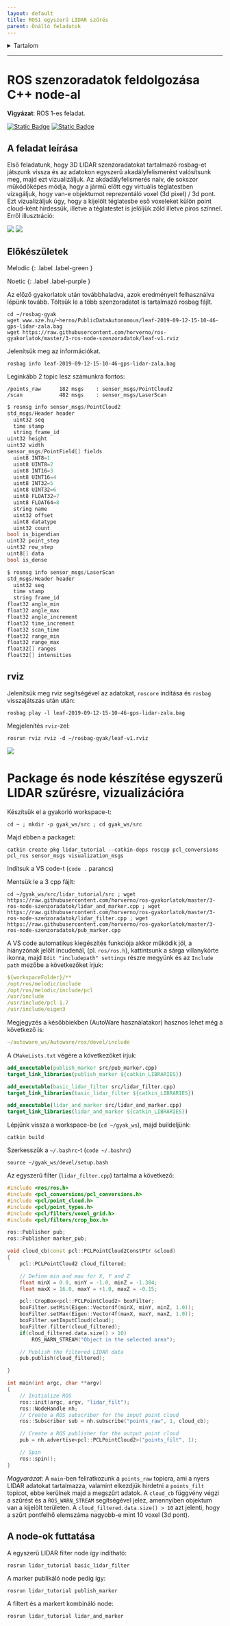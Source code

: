 ```yaml
---
layout: default
title: ROS1 egyszerű LIDAR szűrés
parent: Önálló feladatok
---
```


 

<details markdown="block">
  <summary>
    Tartalom
  </summary>
  {: .text-delta }
1. TOC
{:toc}
</details>

---



# ROS szenzoradatok feldolgozása C++ node-al

**Vigyázat**: ROS 1-es feladat.

[![Static Badge](https://img.shields.io/badge/ROS_1-Melodic-ef4638)](https://docs.ros.org/en/humble/) [![Static Badge](https://img.shields.io/badge/ROS_1-Noetic-ef4638)](https://docs.ros.org/en/humble/)

## A feladat leírása

Első feladatunk, hogy 3D LIDAR szenzoradatokat tartalmazó rosbag-et játszunk vissza és az adatokon egyszerű akadályfelismerést valósítsunk meg, majd ezt vizualizáljuk. Az akdadályfelismerés naiv, de sokszor működőképes módja, hogy a jármű előtt egy virtuális téglatestben vizsgáljuk, hogy van-e objektumot reprezentáló voxel (3d pixel) / 3d pont. Ezt vizualizáljuk úgy, hogy a kijelölt téglatesbe eső voxeleket külön point cloud-ként hirdessük, illetve a téglatestet is jelöljük zöld illetve piros színnel. Erről illusztráció:

![](https://raw.githubusercontent.com/horverno/ros-gyakorlatok/master/3-ros-node-szenzoradatok/rviz-obstacle.png)
![](https://raw.githubusercontent.com/horverno/ros-gyakorlatok/master/3-ros-node-szenzoradatok/rviz-no-obstacle.png)


## Előkészületek

Melodic
{: .label .label-green }

Noetic
{: .label .label-purple }


Az előző gyakorlatok után továbbhaladva, azok eredményeit felhasználva lépünk tovább. Töltsük le a több szenzoradatot is tartalmazó rosbag fájlt.

```
cd ~/rosbag-gyak
wget www.sze.hu/~herno/PublicDataAutonomous/leaf-2019-09-12-15-10-46-gps-lidar-zala.bag
wget https://raw.githubusercontent.com/horverno/ros-gyakorlatok/master/3-ros-node-szenzoradatok/leaf-v1.rviz
```

Jelenítsük meg az információkat. 

```
rosbag info leaf-2019-09-12-15-10-46-gps-lidar-zala.bag
```

Leginkább 2 topic lesz számunkra fontos:

```
/points_raw      182 msgs    : sensor_msgs/PointCloud2
/scan            482 msgs    : sensor_msgs/LaserScan
```


``` c
$ rosmsg info sensor_msgs/PointCloud2
std_msgs/Header header
  uint32 seq
  time stamp
  string frame_id
uint32 height
uint32 width
sensor_msgs/PointField[] fields
  uint8 INT8=1
  uint8 UINT8=2
  uint8 INT16=3
  uint8 UINT16=4
  uint8 INT32=5
  uint8 UINT32=6
  uint8 FLOAT32=7
  uint8 FLOAT64=8
  string name
  uint32 offset
  uint8 datatype
  uint32 count
bool is_bigendian
uint32 point_step
uint32 row_step
uint8[] data
bool is_dense
```

``` c
$ rosmsg info sensor_msgs/LaserScan 
std_msgs/Header header
  uint32 seq
  time stamp
  string frame_id
float32 angle_min
float32 angle_max
float32 angle_increment
float32 time_increment
float32 scan_time
float32 range_min
float32 range_max
float32[] ranges
float32[] intensities
```


## rviz
Jelenítsük meg rviz segítségével az adatokat, `roscore` indítása és `rosbag` visszajátszás után után:
```
rosbag play -l leaf-2019-09-12-15-10-46-gps-lidar-zala.bag
```
Megjelenítés `rviz`-zel:

```
rosrun rviz rviz -d ~/rosbag-gyak/leaf-v1.rviz
```

![](https://raw.githubusercontent.com/horverno/ros-gyakorlatok/master/3-ros-node-szenzoradatok/rviz.png)



# Package és node készítése egyszerű LIDAR szűrésre, vizualizációra

Készítsük el a gyakorló workspace-t:

```
cd ~ ; mkdir -p gyak_ws/src ; cd gyak_ws/src
```
Majd ebben a packaget:

```
catkin create pkg lidar_tutorial --catkin-deps roscpp pcl_conversions pcl_ros sensor_msgs visualization_msgs
```

Indítsuk a VS code-t (`code .` parancs)

Mentsük le a 3 cpp fájlt:
```
cd ~/gyak_ws/src/lidar_tutorial/src ; wget https://raw.githubusercontent.com/horverno/ros-gyakorlatok/master/3-ros-node-szenzoradatok/lidar_and_marker.cpp ; wget https://raw.githubusercontent.com/horverno/ros-gyakorlatok/master/3-ros-node-szenzoradatok/lidar_filter.cpp ; wget https://raw.githubusercontent.com/horverno/ros-gyakorlatok/master/3-ros-node-szenzoradatok/pub_marker.cpp
```


A VS code automatikus kiegészítés funkciója akkor működik jól, a hiányzónak jelölt incudenál, (pl. `ros/ros.h`), kattintsunk a sárga villanykörte ikonra, majd `Edit "includepath" settings` részre megyünk és az `Include path` mezőbe a következőket írjuk:

``` yaml
${workspaceFolder}/**
/opt/ros/melodic/include
/opt/ros/melodic/include/pcl
/usr/include
/usr/include/pcl-1.7
/usr/include/eigen3
```
Megjegyzés a későbbiekben (AutoWare használatakor) hasznos lehet még a következő is:
``` yaml
~/autoware_ws/Autoware/ros/devel/include
```

A `CMakeLists.txt` végére a következőket írjuk:

``` cmake
add_executable(publish_marker src/pub_marker.cpp)
target_link_libraries(publish_marker ${catkin_LIBRARIES})

add_executable(basic_lidar_filter src/lidar_filter.cpp)
target_link_libraries(basic_lidar_filter ${catkin_LIBRARIES})

add_executable(lidar_and_marker src/lidar_and_marker.cpp)
target_link_libraries(lidar_and_marker ${catkin_LIBRARIES})
```
Lépjünk vissza a workspace-be (`cd ~/gyak_ws`), majd buildeljünk:

```
catkin build
```


Szerkesszük a `~/.bashrc`-t (`code ~/.bashrc`)

```
source ~/gyak_ws/devel/setup.bash
```


Az egyszerű filter (`lidar_filter.cpp`) tartalma a következő:

``` cpp
#include <ros/ros.h>
#include <pcl_conversions/pcl_conversions.h>
#include <pcl/point_cloud.h>
#include <pcl/point_types.h>
#include <pcl/filters/voxel_grid.h>
#include <pcl/filters/crop_box.h>

ros::Publisher pub;
ros::Publisher marker_pub;

void cloud_cb(const pcl::PCLPointCloud2ConstPtr &cloud)
{
    pcl::PCLPointCloud2 cloud_filtered;

    // Define min and max for X, Y and Z
    float minX = 0.0, minY = -1.0, minZ = -1.384;
    float maxX = 16.0, maxY = +1.0, maxZ = -0.15;

    pcl::CropBox<pcl::PCLPointCloud2> boxFilter;
    boxFilter.setMin(Eigen::Vector4f(minX, minY, minZ, 1.0));
    boxFilter.setMax(Eigen::Vector4f(maxX, maxY, maxZ, 1.0));
    boxFilter.setInputCloud(cloud);
    boxFilter.filter(cloud_filtered);
    if(cloud_filtered.data.size() > 10) 
        ROS_WARN_STREAM("Object in the selected area");

    // Publish the filtered LIDAR data
    pub.publish(cloud_filtered);

}

int main(int argc, char **argv)
{
    // Initialize ROS
    ros::init(argc, argv, "lidar_filt");
    ros::NodeHandle nh;
    // Create a ROS subscriber for the input point cloud
    ros::Subscriber sub = nh.subscribe("points_raw", 1, cloud_cb);

    // Create a ROS publisher for the output point cloud
    pub = nh.advertise<pcl::PCLPointCloud2>("points_filt", 1);

    // Spin
    ros::spin();
}
```

*Magyarázat*: A `main`-ben feliratkozunk a `points_raw` topicra, ami a nyers LIDAR adatokat tartalmazza, valamint elkezdjük hirdetni a `points_filt` topicot, ebbe kerülnek majd a megszűrt adatok. A `cloud_cb` függvény végzi a szűrést és a `ROS_WARN_STREAM` segítségével jelez, amennyiben objektum van a kijelölt területen. A `cloud_filtered.data.size() > 10` azt jelenti, hogy a szűrt pontfelhő elemszáma nagyobb-e mint 10 voxel (3d pont).



## A node-ok futtatása

A egyszerű LIDAR filter node így indítható:
```
rosrun lidar_tutorial basic_lidar_filter
```

A marker publikáló node pedig így:
```
rosrun lidar_tutorial publish_marker 
```

A filtert és a markert kombináló node:
```
rosrun lidar_tutorial lidar_and_marker 
```